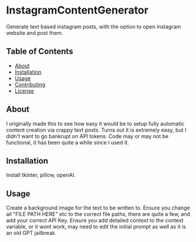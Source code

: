 # InstagramContentGenerator

Generate text based instagram posts, with the option to open instagram website and post them. 

## Table of Contents

- [About](#about)
- [Installation](#installation)
- [Usage](#usage)
- [Contributing](#contributing)
- [License](#license)

## About

I originally made this to see how easy it would be to setup fully automatic content creation via crappy text posts. Turns out it is extremely easy, but I didn't want to go bankrupt on API tokens. Code may or may not be functional, it has been quite a while since I used it.
## Installation

Install tkinter, pillow, openAI. 

## Usage
Create a background image for the text to be written to.
Ensure you change all "FILE PATH HERE" etc to the correct file paths, there are quite a few, and add your correct API Key.
Ensure you add detailed context to the context variable, or it wont work, may need to edit the initial prompt as well as it is an old GPT jailbreak.
